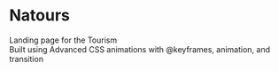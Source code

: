 # Natours
Landing page for the Tourism  
Built using Advanced CSS animations with @keyframes, animation, and transition
